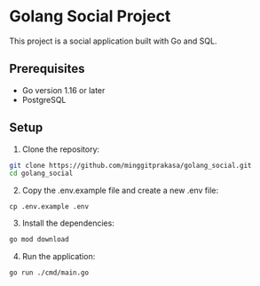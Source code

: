 # Golang Social Project

This project is a social application built with Go and SQL.

## Prerequisites

- Go version 1.16 or later
- PostgreSQL

## Setup

1. Clone the repository:

```bash
git clone https://github.com/minggitprakasa/golang_social.git
cd golang_social
```

2. Copy the .env.example file and create a new .env file:

```env
cp .env.example .env
```

3. Install the dependencies:

```bash
go mod download
```

4. Run the application:

```bash
go run ./cmd/main.go
```

